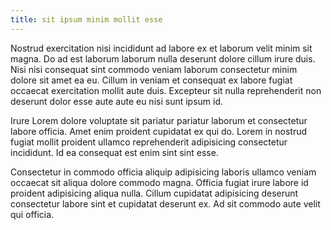 ```yaml
---
title: sit ipsum minim mollit esse
---
```


Nostrud exercitation nisi incididunt ad labore ex et laborum velit minim sit magna. Do ad est laborum laborum nulla deserunt dolore cillum irure duis. Nisi nisi consequat sint commodo veniam laborum consectetur minim dolore sit amet ea eu. Cillum in veniam et consequat ex labore fugiat occaecat exercitation mollit aute duis. Excepteur sit nulla reprehenderit non deserunt dolor esse aute aute eu nisi sunt ipsum id.

Irure Lorem dolore voluptate sit pariatur pariatur laborum et consectetur labore officia. Amet enim proident cupidatat ex qui do. Lorem in nostrud fugiat mollit proident ullamco reprehenderit adipisicing consectetur incididunt. Id ea consequat est enim sint sint esse.

Consectetur in commodo officia aliquip adipisicing laboris ullamco veniam occaecat sit aliqua dolore commodo magna. Officia fugiat irure labore id proident adipisicing aliqua nulla. Cillum cupidatat adipisicing deserunt consectetur labore sint et cupidatat deserunt ex. Ad sit commodo aute velit qui officia.